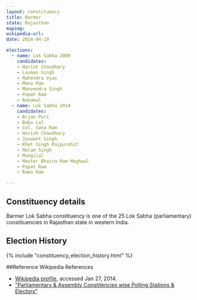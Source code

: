 ```yaml
---
layout: constituency
title: Barmer
state: Rajasthan
mapimg: 
wikipedia-url: 
date: 2014-04-10

elections: 
  - name: Lok Sabha 2009
    candidates: 
    - Harish Choudhary 
    - Laxman Singh 
    - Mahendra Vyas 
    - Mana Ram 
    - Manvendra Singh 
    - Popat Ram 
    - Ranamal  
  - name: Lok Sabha 2014
    candidates: 
    - Arjan Puri 
    - Babu Lal 
    - Col. Sona Ram 
    - Harish Chaudhary 
    - Jaswant Singh 
    - Khet Singh Rajpurohit 
    - Malam Singh 
    - Mangilal 
    - Master Bhaira Ram Meghwal 
    - Popat Ram 
    - Rama Ram  

---
```


## Constituency details
Barmer Lok Sabha constituency is one of the 25 Lok Sabha (parliamentary) constituencies in Rajasthan state in western India.




## Election History
{% include "constituency_election_history.html" %}

##Reference
Wikipedia References
- [Wikipedia profile]({{page.profile.wikipedia}}), accessed Jan 27, 2014.
- ["Parliamentary & Assembly Constitencies wise Polling Stations & Electors"][wiki1]

[wiki1]: http://ceorajasthan.nic.in/PC-ACWISE-ELECTORS.pdf
